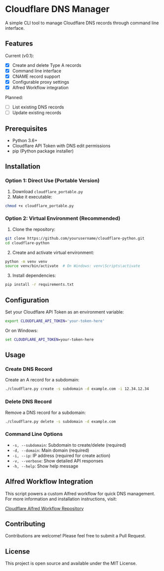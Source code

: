 # Cloudflare DNS Manager

A simple CLI tool to manage Cloudflare DNS records through command line interface.

## Features

Current (v0.1):
- [x] Create and delete Type A records
- [x] Command line interface
- [x] CNAME record support
- [x] Configurable proxy settings
- [x] Alfred Workflow integration

Planned:
- [ ] List existing DNS records
- [ ] Update existing records

## Prerequisites

- Python 3.6+
- Cloudflare API Token with DNS edit permissions
- pip (Python package installer)

## Installation

### Option 1: Direct Use (Portable Version)
1. Download `cloudflare_portable.py`
2. Make it executable:
```bash
chmod +x cloudflare_portable.py
```

### Option 2: Virtual Environment (Recommended)
1. Clone the repository:
```bash
git clone https://github.com/yourusername/cloudflare-python.git
cd cloudflare-python
```

2. Create and activate virtual environment:
```bash
python -m venv venv
source venv/bin/activate  # On Windows: venv\Scripts\activate
```

3. Install dependencies:
```bash
pip install -r requirements.txt
```

## Configuration

Set your Cloudflare API Token as an environment variable:
```bash
export CLOUDFLARE_API_TOKEN='your-token-here'
```

Or on Windows:
```cmd
set CLOUDFLARE_API_TOKEN=your-token-here
```

## Usage

### Create DNS Record
Create an A record for a subdomain:
```bash
./cloudflare.py create -s subdomain -d example.com -i 12.34.12.34
```

### Delete DNS Record
Remove a DNS record for a subdomain:
```bash
./cloudflare.py delete -s subdomain -d example.com
```

### Command Line Options
- `-s, --subdomain`: Subdomain to create/delete (required)
- `-d, --domain`: Main domain (required)
- `-i, --ip`: IP address (required for create action)
- `-v, --verbose`: Show detailed API responses
- `-h, --help`: Show help message

## Alfred Workflow Integration

This script powers a custom Alfred workflow for quick DNS management. For more information and installation instructions, visit:

[Cloudflare Alfred Workflow Repository](https://github.com/pbdco/cloudflare-alfredworkflow)

## Contributing

Contributions are welcome! Please feel free to submit a Pull Request.

## License

This project is open source and available under the MIT License.
